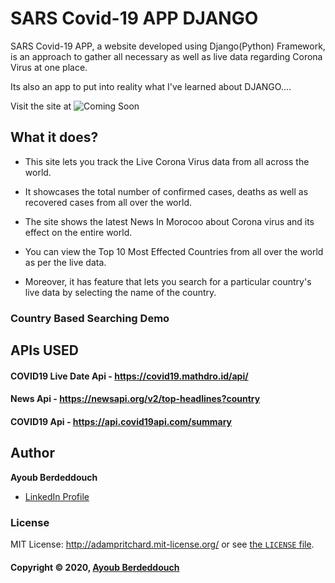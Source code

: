 # SARS Covid-19 APP DJANGO

SARS Covid-19 APP, a website developed using Django(Python) Framework, is an approach to gather all necessary as well as live data regarding Corona Virus at one place.

Its also an app to put into reality what I've learned about DJANGO.... 

Visit the site at ![Coming Soon]()

## What it does?

* This site lets you track the Live Corona Virus data from all across the world.

* It showcases the total number of confirmed cases, deaths as well as recovered cases from all over the world.

* The site shows the latest News In Morocoo about Corona virus and its effect on the entire world.

* You can view the Top 10 Most Effected Countries from all over the world as per the live data.

* Moreover, it has feature that lets you search for a particular country's live data by selecting the name of the country.

### Country Based Searching Demo


## APIs USED

#### COVID19 Live Date Api - https://covid19.mathdro.id/api/ 

#### News Api - https://newsapi.org/v2/top-headlines?country

#### COVID19 Api - https://api.covid19api.com/summary 

## Author

**Ayoub Berdeddouch**

* [LinkedIn Profile](https://www.linkedin.com/in/ayoub-berdeddouch/)


### License

MIT License: http://adampritchard.mit-license.org/ or see [the `LICENSE` file](https://github.com/ayoub-berdeddouch/covid19_django/blob/main/LICENSE).

#### Copyright © 2020, [Ayoub Berdeddouch](https://github.com/ayoub-berdeddouch)


